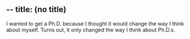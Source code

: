 --
title: (no title)
--
<p>I wanted to get a Ph.D. because I thought it would change the way I think about myself.
Turns out, it only changed the way I think about Ph.D.s.</p>

